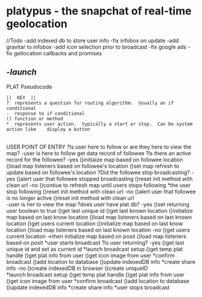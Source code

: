 platypus - the snapchat of real-time geolocation
========

//Todo
-add indexed db to store user info
-fix infobox on update
-add gravitar to infobox
-add icon selection prior to broadcast
-fix google ads
-fix getlocation callbacks and promises

-*launch*
-----------------------------------------------------------------------------------------------------------

PLAT Pseudocode

	||  KEY  ||
	?  represents a question for routing algorithm.  Usually an if conditional
	-  response to if conditional
	() function or method 
	*  represents user action.  typically a start or stop.  Can be system action like 	 display a button
	
\
USER POINT OF ENTRY
?Is user here to follow or are they here to view the map?
	-user is here to follow
		get data record of followee
			?Is there an active record for the followee?
				-yes
					()initiaize map based on followee location
					()load map listeners based on followee's location
					()set map refresh to update based on followee's location
						?Did the followee stop broadcasting?
							-yes
								()alert user that followee stopped broadcasting
								()reset init method with clean url
							-no
								()contiue to refresh map until users stops following
						*the user stop following
								()reset init method with clean url
				-no
					()alert user that followee is no longer active
					()reset init method with clean url							
	-user is her to view the map
		?does user have plat db?
			-yes
				()set returning user boolean to true
				()get last unique id
				()get last known location
				()initialize map based on last know location
				()load map listeners based on last known location
				()get users current location
				()initialize map based on last know location
				()load map listeners based on last known location
			-no
				()get users current location
					->then initialize map based on posit
					()load map listeners based on posit
	    *user starts broadcast
	    	?Is user returning?
	    		-yes
	    			()get last unique id and set as current id
	    			*launch broadcast setup
	    				()get temp plat handle
	    				()get plat info from user
	    				()get icon image from user
	    				*confirm broadcast
	    					()add location to database
	    					()update indexedDB info
	    						*create share info
	    	    -no
	    	    	()create indexedDB in browser
	    	    	()create uniqueID	
	    	    		*launch broadcast setup
	    				()get temp plat handle
	    				()get plat info from user
	    				()get icon image from user
	    				*confirm broadcast
	    					()add location to database
	    					()update indexedDB info
	    						*create share info
	    *user stops broadcast
	    	    	






				



